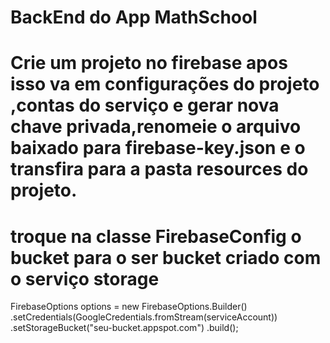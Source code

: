 # BackEnd do App MathSchool 
# Crie um projeto no firebase apos isso va em configurações do projeto ,contas do serviço e gerar nova chave privada,renomeie o arquivo baixado para firebase-key.json e o transfira para a pasta resources do projeto.

# troque na classe FirebaseConfig o bucket para o ser bucket criado com o serviço storage
FirebaseOptions options = new FirebaseOptions.Builder()
                .setCredentials(GoogleCredentials.fromStream(serviceAccount))
                .setStorageBucket("seu-bucket.appspot.com")
                .build();
